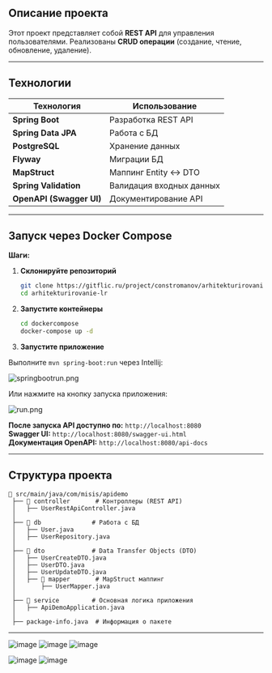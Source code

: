 ## **Описание проекта**

Этот проект представляет собой **REST API** для управления пользователями. 
Реализованы **CRUD операции** (создание, чтение, обновление, удаление).

---

## **Технологии**

| Технология      | Использование |
|----------------|--------------|
| **Spring Boot** | Разработка REST API |
| **Spring Data JPA** | Работа с БД |
| **PostgreSQL** | Хранение данных |
| **Flyway** | Миграции БД |
| **MapStruct** | Маппинг Entity ↔ DTO |
| **Spring Validation** | Валидация входных данных |
| **OpenAPI (Swagger UI)** | Документирование API |

---

## **Запуск через Docker Compose**

**Шаги:**

1. **Склонируйте репозиторий**
   ```bash
   git clone https://gitflic.ru/project/constromanov/arhitekturirovanie-lr.git
   cd arhitekturirovanie-lr
   ```

2. **Запустите контейнеры**
   ```bash
   cd dockercompose
   docker-compose up -d
   ```

3. **Запустите приложение**

Выполните `mvn spring-boot:run` через Intellij:

![springbootrun.png](img/springbootrun.png)

Или нажмите на кнопку запуска приложения:

![run.png](img/run.png)

**После запуска API доступно по:** `http://localhost:8080`  
**Swagger UI:** `http://localhost:8080/swagger-ui.html`  
**Документация OpenAPI:** `http://localhost:8080/api-docs`  

---

## **Структура проекта**

```
📂 src/main/java/com/misis/apidemo
 ├── 📂 controller       # Контроллеры (REST API)
 │   ├── UserRestApiController.java
 │
 ├── 📂 db              # Работа с БД
 │   ├── User.java
 │   ├── UserRepository.java
 │
 ├── 📂 dto             # Data Transfer Objects (DTO)
 │   ├── UserCreateDTO.java
 │   ├── UserDTO.java
 │   ├── UserUpdateDTO.java
 │   ├── 📂 mapper       # MapStruct маппинг
 │       ├── UserMapper.java
 │
 ├── 📂 service         # Основная логика приложения
 │   ├── ApiDemoApplication.java
 │
 ├── package-info.java  # Информация о пакете

```

---
![image](https://github.com/user-attachments/assets/5307e0e0-756c-49fb-9832-2874a369f1a1)
![image](https://github.com/user-attachments/assets/b5e8884a-cb4b-42e8-8d12-c73d4463bf9b)
![image](https://github.com/user-attachments/assets/3ca1f456-73c8-4e2c-83e2-4b3d5a92c9b2)

![image](https://github.com/user-attachments/assets/ade0dd1f-9716-4db4-9777-887c99116fd6)
![image](https://github.com/user-attachments/assets/a0626c06-e71d-492f-91fc-ed33ddff3167)



